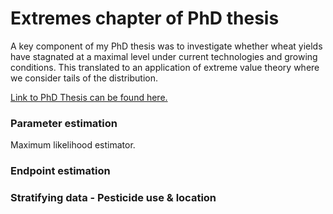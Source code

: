 # Extremes chapter of PhD thesis

A key component of my PhD thesis was to investigate whether wheat yields have stagnated at a maximal level under current technologies and growing conditions. This translated to an application of extreme value theory where we consider tails of the distribution.

[Link to PhD Thesis can be found here.](https://eprints.nottingham.ac.uk/67256/)

### Parameter estimation

Maximum likelihood estimator.

### Endpoint estimation


### Stratifying data - Pesticide use & location




